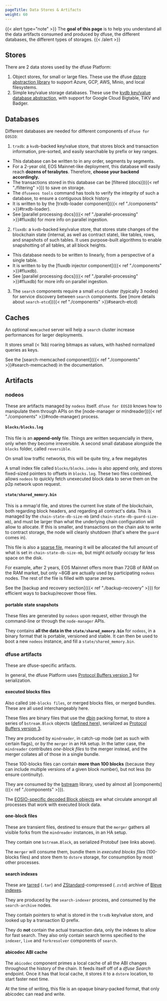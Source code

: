 ```yaml
---
pageTitle: Data Stores & Artifacts
weight: 60
---
```


{{< alert type="note" >}}
The **goal of this page** is to help you understand all the data artifacts consumed and produced by dfuse, the different databases, the different types of storages.
{{< /alert >}}



## Stores

There are 2 data stores used by the dfuse Platform:

1. Object stores, for small or large files.  These use the dfuse [dstore abstraction library](https://github.com/dfuse-io/dstore) to support Azure, GCP, AWS, Minio, and local filesystems.
2. Simple key/value storage databases.  These use the [kvdb key/value database abstraction](https://github.com/dfuse-io/kvdb), with support for Google Cloud Bigtable, TiKV and Badger.



## Databases

Different databases are needed for different components of `dfuse for EOSIO`:

1. `trxdb`: a `kvdb`-backed key/value store, that stores block and transaction information, pre-sorted, and easily searchable by prefix or key ranges.

  * This database can be written to in any order, segments by segments.
  * For a 2-year old, EOS Mainnet-like deployment, this database will easily reach **dozens of terabytes**. Therefore, **choose your backend accordingly.**
  * The transactions stored in this database can be [filtered (docs)]({{< ref "./filtering" >}}) to save on storage.
  * The `dfuseeos tools` command has tools to verify the integrity of such a database, to ensure a contiguous block history.
  * It is written to by the [trxdb-loader component]({{< ref "./components" >}}#trxdb-loader).
  * See [parallel processing docs]({{< ref "./parallel-processing" >}}#fluxdb) for more info on parallel ingestion.

<!--

We can add details when this is ready:

 * This store can be split in two: one that stores blocks only, and another one that stores only transactions, for custom-sized deployments

-->

2. `fluxdb`: a `kvdb`-backed key/value store, that stores state changes of the blockchain state (internal, as well as contract state), like tables, rows, and snapshots of such tables.  It uses <!-- patented? --> purpose-built algorithms to enable snapshotting of all tables, at all block heights.

  * This database needs to be written to linearly, from a perspective of a single table.
  * It is written to by the [fluxdb injector component]({{< ref "./components" >}}#fluxdb).
  * See [parallel processing docs]({{< ref "./parallel-processing" >}}#fluxdb) for more info on parallel ingestion.

3. The `search` components require a small `etcd` cluster (typically 3 nodes) for service discovery between `search` components.  See [more details about `search-etcd`]({{< ref "./components" >}}#search-etcd)


## Caches

An optional `memcached` server will help a `search` cluster increase performances for larger deployments.

It stores small (< 1kb) roaring bitmaps as values, with hashed normalized queries as keys.

See the [search-memcached component]({{< ref "./components" >}}#search-memcached) in the documentation.



## Artifacts

### nodeos

These are artifacts managed by `nodeos` itself. `dfuse for EOSIO` knows how to manipulate them through APIs on the [node-manager or mindreader]({{< ref "./components" >}}#node-manager) process.

#### `blocks/blocks.log`

This file is an **append-only** file.  Things are written sequencially in there, only when they become irreversible.  A second small database alongside the `blocks` folder, called `reversible`.

On small low traffic networks, this will be quite tiny, a few megabytes

A small index file called `blocks/blocks.index` is also append only, and stores fixed-sized pointers to offsets in `blocks.log`. These two files combined, allows `nodeos` to quickly fetch unexecuted block data to serve them on the p2p network upon request.


#### `state/shared_memory.bin`

This is a mmap'd file, and stores the current live state of the blockchain, both regarding block headers, and regarding all contract's data.  This is managed by the `chain-state-db-size-mb` (and `chain-state-db-guard-size-mb`), and must be larger than what the underlying chain configuration will allow to allocate.  If this is smaller, and transactions on the chain ask to write to contract storage, the node will cleanly shutdown (that's where the `guard` comes in).

This file is also a [sparse file](https://en.wikipedia.org/wiki/Sparse_file), meaning it will be allocated the full amount of what is set in `chain-state-db-size-mb`, but might _actually_ occupy far less space on the disk.

For example, after 2 years, EOS Mainnet offers more than 72GB of RAM on the RAM market, but only ~8GB are actually used by participating `nodeos` nodes. The rest of the file is filled with sparse zeroes.

See the [backup and recovery section]({{< ref "./backup-recovery" >}}) for efficient ways to backup/recover those files.

#### portable state snapshots

These files are generated by `nodeos` upon request, either through the command-line or through the `node-manager` APIs.

They contains **all the data in the `state/shared_memory.bin`** for `nodeos`, in a binary format that is portable, versioned and stable.  It can then be used to boot a new `nodeos` instance, and fill a `state/shared_memory.bin`.



### dfuse artifacts

These are dfuse-specific artifacts.

In general, the dfuse Platform uses [Protocol Buffers version 3](https://developers.google.com/protocol-buffers) for serialization.


#### executed blocks files

Also called `100-blocks files`, or merged blocks files, or merged bundles. These are all used interchangeably here.

These files are binary files that use the [dbin](https://github.com/dfuse-io/dbin) packing format, to store a series of `bstream.Block` objects ([defined here](https://github.com/dfuse-io/proto/blob/develop/dfuse/bstream/v1/bstream.proto)), serialized as [Protocol Buffers version 3](https://developers.google.com/protocol-buffers).

They are produced by `mindreader`, in catch-up mode (set as such with certain flags), or by the `merger` in an HA setup.  In the latter case, the `mindreader` contributes _one-block files_ to the merger instead, and the merger collates all of those in a single bundle.

These 100-blocks files can contain **more than 100 blocks** (because they can include multiple versions of a given block number), but not less (to ensure continuity).

They are consumed by the [bstream](https://github.com/dfuse-io/bstream) library, used by almost all [components]({{< ref "./components" >}}).

The [EOSIO-specific decoded Block objects](https://github.com/dfuse-io/proto-eosio/blob/master/dfuse/eosio/codec/v1/codec.proto) are what circulate amongst all processes that work with executed block data.



#### one-block files

These are transient files, destined to ensure that the `merger` gathers all visible forks from the `mindreader` instances, in an HA setup.

They contain one `bstream.Block`, as serialized Protobuf (see links above).

The `merger` will consume them, bundle them in _executed blocks files_ (100-blocks files) and store them to `dstore` storage, for consumption by most other processes.




#### search indexes

These are [tarred](https://man7.org/linux/man-pages/man1/tar.1.html) (`.tar`) and [ZStandard](https://facebook.github.io/zstd/)-compressed (`.zstd`) archive of [Bleve indexes](https://blevesearch.com/).

They are produced by the `search-indexer` process, and consumed by the `search-archive` nodes.

They contain pointers to what is stored in the `trxdb` key/value store, and looked up by a transaction ID prefix.

They do **not** contain the actual transaction data, only the indexes to allow for fast search. They also only contain search terms specified to the `indexer`, `live` and `forkresolver` components of `search`.


#### abicodec ABI cache

The `abicodec` component primes a local cache of all the ABI changes throughout the history of the chain.  It feeds itself off of a _dfuse Search_ endpoint. Once it has that local cache, it stores it to a `dstore` location, to start faster next time.

At the time of writing, this file is an opaque binary-packed format, that only abicodec can read and write.
